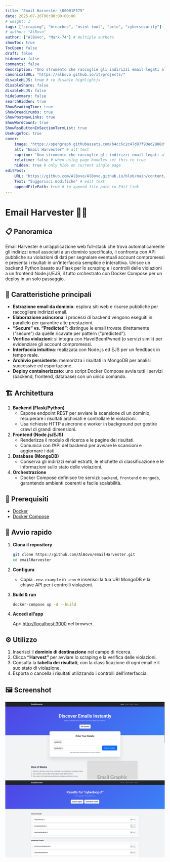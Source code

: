 ```yaml
---
title: "Email Harvester \U0001F575"
date: 2025-07-26T00:00:00+00:00
# weight: 1
tags: ["scraping", "breaches", "osint-tool", "pcto", "cybersecurity"]
# author: "AlBovo"
author: ["AlBovo", "Mark-74"] # multiple authors
showToc: true
TocOpen: false
draft: false
hidemeta: false
comments: false
description: "Uno strumento che raccoglie gli indirizzi email legati al dominio di un’azienda e verifica se l’organizzazione ha subito violazioni di dati in passato."
canonicalURL: "https://albovo.github.io/it/projects/"
disableHLJS: true # to disable highlightjs
disableShare: false
disableHLJS: false
hideSummary: false
searchHidden: true
ShowReadingTime: true
ShowBreadCrumbs: true
ShowPostNavLinks: true
ShowWordCount: true
ShowRssButtonInSectionTermList: true
UseHugoToc: true
cover:
    image: "https://opengraph.githubassets.com/b4cc6c2c47d87f93ed2988df0d8eaac6470e433ded4c93b8d6dd0901de672e66/AlBovo/emailHarvester" # image path/url
    alt: "Email Harvester" # alt text
    caption: "Uno strumento che raccoglie gli indirizzi email legati al dominio di un’azienda e verifica se l’organizzazione ha subito violazioni di dati in passato." # display caption under cover
    relative: false # when using page bundles set this to true
    hidden: true # only hide on current single page
editPost:
    URL: "https://github.com/AlBovo/AlBovo.github.io/blob/main/content/it"
    Text: "Suggerisci modifiche" # edit text
    appendFilePath: true # to append file path to Edit link
---
```

# Email Harvester 🕵️‍♂️

## 📋 Panoramica
Email Harvester è un’applicazione web full‑stack che trova automaticamente gli indirizzi email associati a un dominio specificato, li confronta con API pubbliche su violazioni di dati per segnalare eventuali account compromessi e presenta i risultati in un’interfaccia semplice e interattiva. Unisce un backend Python basato su Flask per lo scraping e i controlli delle violazioni a un frontend Node.js/EJS, il tutto orchestrato con Docker Compose per un deploy in un solo passaggio.

## 🎯 Caratteristiche principali
- **Estrazione email da dominio**: esplora siti web e risorse pubbliche per raccogliere indirizzi email.  
- **Elaborazione asincrona**: i processi di backend vengono eseguiti in parallelo per garantire alte prestazioni.  
- **“Secure” vs. “Predicted”**: distingue le email trovate direttamente (“secure”) da quelle ricavate per pattern (“predicted”).  
- **Verifica violazioni**: si integra con HaveIBeenPwned (o servizi simili) per evidenziare gli account compromessi.  
- **Interfaccia intuitiva**: realizzata con Node.js ed EJS per un feedback in tempo reale.  
- **Archivio persistente**: memorizza i risultati in MongoDB per analisi successive ed esportazione.  
- **Deploy containerizzato**: uno script Docker Compose avvia tutti i servizi (backend, frontend, database) con un unico comando.

## 🏗️ Architettura
1. **Backend (Flask/Python)**  
    - Espone endpoint REST per avviare la scansione di un dominio, recuperare i risultati archiviati e controllare le violazioni.  
    - Usa richieste HTTP asincrone e worker in background per gestire crawl di grandi dimensioni.  
2. **Frontend (Node.js/EJS)**  
    - Renderizza il modulo di ricerca e le pagine dei risultati.  
    - Comunica con l’API del backend per avviare le scansioni e aggiornare i dati.  
3. **Database (MongoDB)**  
    - Conserva gli indirizzi email estratti, le etichette di classificazione e le informazioni sullo stato delle violazioni.  
4. **Orchestrazione**  
    - Docker Compose definisce tre servizi: `backend`, `frontend` e `mongodb`, garantendo ambienti coerenti e facile scalabilità.

## 🔧 Prerequisiti
- [Docker](https://docs.docker.com/)  
- [Docker Compose](https://docs.docker.com/compose/)

## 🚀 Avvio rapido
1. **Clona il repository**  
    ```bash
    git clone https://github.com/AlBovo/emailHarvester.git
    cd emailHarvester
    ```

2. **Configura**

    * Copia `.env.example` in `.env` e inserisci la tua URI MongoDB e la chiave API per i controlli violazioni.
3. **Build & run**

    ```bash
    docker-compose up -d --build
    ```
4. **Accedi all’app**
    
    Apri [http://localhost:3000](http://localhost:3000) nel browser.

## ⚙️ Utilizzo

1. Inserisci il **dominio di destinazione** nel campo di ricerca.
2. Clicca **“Harvest”** per avviare lo scraping e la verifica delle violazioni.
3. Consulta la **tabella dei risultati**, con la classificazione di ogni email e il suo stato di violazione.
4. Esporta o cancella i risultati utilizzando i controlli dell’interfaccia.

## 🖼️ Screenshot

![Home Page](/images/emailhomepage.png)
![Result Page](/images/emailresultpage.png)